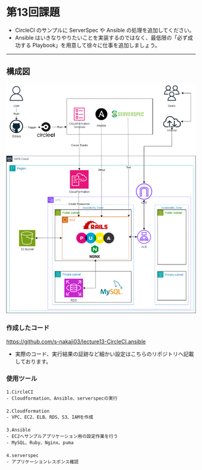 # 第13回課題

- CircleCI のサンプルに ServerSpec や Ansible の処理を追加してください。
- Ansible はいきなりやりたいことを実装するのではなく、最低限の「必ず成功する Playbook」を用意して徐々に仕事を追加しましょう。

---

## 構成図

![構成図](images/lecture13/Diagram1.png)

### 作成したコード

https://github.com/s-nakaji03/lecture13-CircleCI.ansible

- 実際のコード、実行結果の証跡など細かい設定はこちらのリポジトリへ記載しております。

### 使用ツール

```sh
1.CircleCI
- Cloudformation、Ansible、serverspecの実行

2.Cloudformation
- VPC、EC2、ELB、RDS、S3、IAMを作成

3.Ansible
- EC2へサンプルアプリケーション用の設定作業を行う
- MySQL、Ruby、Nginx、puma

4.serverspec
- アプリケーションレスポンス確認
```